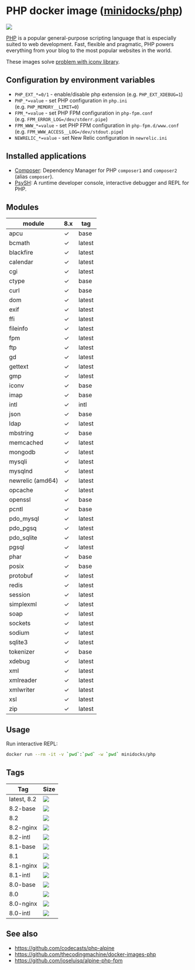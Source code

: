 PHP docker image ([minidocks/php](https://hub.docker.com/r/minidocks/php))
==========================================================================

![](https://upload.wikimedia.org/wikipedia/commons/thumb/2/27/PHP-logo.svg/200px-PHP-logo.svg.png)

[PHP](https://php.net/) is a popular general-purpose scripting language that is
especially suited to web development. Fast, flexible and pragmatic, PHP powers
everything from your blog to the most popular websites in the world.

These images solve [problem with iconv
library](https://github.com/docker-library/php/issues/240#issuecomment-506651614).

Configuration by environment variables
--------------------------------------

-   `PHP_EXT_*=0/1` - enable/disable php extension (e.g. `PHP_EXT_XDEBUG=1`)
-   `PHP_*=value` - set PHP configuration in `php.ini`
    (e.g. `PHP_MEMORY__LIMIT=0`)
-   `FPM_*=value` - set PHP FPM configuration in `php-fpm.conf`
    (e.g. `FPM_ERROR_LOG=/dev/stderr.pipe`)
-   `FPM_WWW_*=value` - set PHP FPM configuration in `php-fpm.d/www.conf`
    (e.g. `FPM_WWW_ACCESS__LOG=/dev/stdout.pipe`)
-   `NEWRELIC_*=value` - set New Relic configuration in `newrelic.ini`

Installed applications
----------------------

-   [Composer](https://getcomposer.org/): Dependency Manager for PHP `composer1`
    and `composer2` (alias `composer`).
-   [PsySH](https://psysh.org/): A runtime developer console, interactive
    debugger and REPL for PHP.

Modules
-------

| module           | 8.x | tag    |
|------------------|-----|--------|
| apcu             |  ✓  | base   |
| bcmath           |  ✓  | latest |
| blackfire        |  ✓  | latest |
| calendar         |  ✓  | latest |
| cgi              |  ✓  | latest |
| ctype            |  ✓  | base   |
| curl             |  ✓  | base   |
| dom              |  ✓  | latest |
| exif             |  ✓  | latest |
| ffi              |  ✓  | latest |
| fileinfo         |  ✓  | latest |
| fpm              |  ✓  | latest |
| ftp              |  ✓  | latest |
| gd               |  ✓  | latest |
| gettext          |  ✓  | latest |
| gmp              |  ✓  | latest |
| iconv            |  ✓  | base   |
| imap             |  ✓  | base   |
| intl             |  ✓  | intl   |
| json             |  ✓  | base   |
| ldap             |  ✓  | latest |
| mbstring         |  ✓  | base   |
| memcached        |  ✓  | latest |
| mongodb          |  ✓  | latest |
| mysqli           |  ✓  | latest |
| mysqlnd          |  ✓  | latest |
| newrelic (amd64) |  ✓  | latest |
| opcache          |  ✓  | latest |
| openssl          |  ✓  | base   |
| pcntl            |  ✓  | base   |
| pdo_mysql        |  ✓  | latest |
| pdo_pgsq         |  ✓  | latest |
| pdo_sqlite       |  ✓  | latest |
| pgsql            |  ✓  | latest |
| phar             |  ✓  | base   |
| posix            |  ✓  | base   |
| protobuf         |  ✓  | latest |
| redis            |  ✓  | latest |
| session          |  ✓  | latest |
| simplexml        |  ✓  | latest |
| soap             |  ✓  | latest |
| sockets          |  ✓  | latest |
| sodium           |  ✓  | latest |
| sqlite3          |  ✓  | latest |
| tokenizer        |  ✓  | base   |
| xdebug           |  ✓  | latest |
| xml              |  ✓  | latest |
| xmlreader        |  ✓  | latest |
| xmlwriter        |  ✓  | latest |
| xsl              |  ✓  | latest |
| zip              |  ✓  | latest |

Usage
-----

Run interactive REPL:

```bash
docker run --rm -it -v `pwd`:`pwd` -w `pwd` minidocks/php
```

Tags
----

| Tag         | Size                                                                                                           |
|-------------|----------------------------------------------------------------------------------------------------------------|
| latest, 8.2 | ![](https://img.shields.io/docker/image-size/minidocks/php/latest?style=flat-square&logo=docker&label=size)    |
| 8.2-base    | ![](https://img.shields.io/docker/image-size/minidocks/php/8.8-base?style=flat-square&logo=docker&label=size)  |
| 8.2         | ![](https://img.shields.io/docker/image-size/minidocks/php/8.8?style=flat-square&logo=docker&label=size)       |
| 8.2-nginx   | ![](https://img.shields.io/docker/image-size/minidocks/php/8.8-nginx?style=flat-square&logo=docker&label=size) |
| 8.2-intl    | ![](https://img.shields.io/docker/image-size/minidocks/php/8.8-intl?style=flat-square&logo=docker&label=size)  |
| 8.1-base    | ![](https://img.shields.io/docker/image-size/minidocks/php/8.1-base?style=flat-square&logo=docker&label=size)  |
| 8.1         | ![](https://img.shields.io/docker/image-size/minidocks/php/8.1?style=flat-square&logo=docker&label=size)       |
| 8.1-nginx   | ![](https://img.shields.io/docker/image-size/minidocks/php/8.1-nginx?style=flat-square&logo=docker&label=size) |
| 8.1-intl    | ![](https://img.shields.io/docker/image-size/minidocks/php/8.1-intl?style=flat-square&logo=docker&label=size)  |
| 8.0-base    | ![](https://img.shields.io/docker/image-size/minidocks/php/8.0-base?style=flat-square&logo=docker&label=size)  |
| 8.0         | ![](https://img.shields.io/docker/image-size/minidocks/php/8.0?style=flat-square&logo=docker&label=size)       |
| 8.0-nginx   | ![](https://img.shields.io/docker/image-size/minidocks/php/8.0-nginx?style=flat-square&logo=docker&label=size) |
| 8.0-intl    | ![](https://img.shields.io/docker/image-size/minidocks/php/8.0-intl?style=flat-square&logo=docker&label=size)  |

See also
--------

-   https://github.com/codecasts/php-alpine
-   https://github.com/thecodingmachine/docker-images-php
-   https://github.com/joseluisq/alpine-php-fpm
